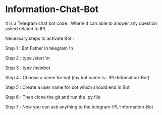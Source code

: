 # Information-Chat-Bot

It is a Telegram chat bot code . Where it can able to answer any question asked related to IPL . 

Necessary steps to activate Bot : 

Step 1 : Bot Father in telegram \n

Step 2 : type /start \n

Step 3 : type /newbot

Step 4 : Choose a name for bot (my bot name is : IPL-Infomation-Bot)

Step 5 : Create a user name for bot which should end in Bot

Step 6 : Then clone the git and run the .py file 

Step 7 : Now you can ask anything to the telegram-IPL-Information-Bot

